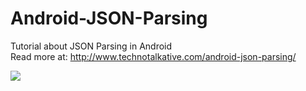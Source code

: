 Android-JSON-Parsing
====================

Tutorial about JSON Parsing in Android <br/>
Read more at: <a href="http://www.technotalkative.com/android-json-parsing/" target="_blank">http://www.technotalkative.com/android-json-parsing/</a>

<img src="https://raw.github.com/PareshMayani/Android-JSON-Parsing/master/Output%20JSON%20Parsing.png"></img>

